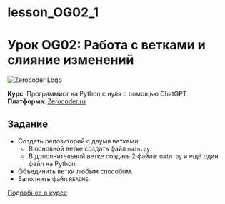 # lesson_OG02_1
# Урок OG02: Работа с ветками и слияние изменений

![Zerocoder Logo](https://static.tildacdn.com/tild3964-3838-4262-b532-343361633633/Unknown.png)

**Курс**: Программист на Python с нуля с помощью ChatGPT  
**Платформа**: [Zerocoder.ru](https://zerocoder.ru/python-from-scratch-with-chatgpt?param=main_page&utm_source=getcourse&utm_medium=zerocoder&utm_campaign=training)

## Задание

- Создать репозиторий с двумя ветками:
  - В основной ветке создать файл `main.py`.
  - В дополнительной ветке создать 2 файла: `main.py` и ещё один файл на Python.
- Объединить ветки любым способом.
- Заполнить файл `README`.

[Подробнее о курсе](https://zerocoder.ru/python-from-scratch-with-chatgpt?param=main_page&utm_source=getcourse&utm_medium=zerocoder&utm_campaign=training)
 
